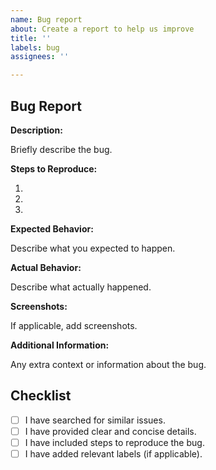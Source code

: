 ```yaml
---
name: Bug report
about: Create a report to help us improve
title: ''
labels: bug
assignees: ''

---
```


## Bug Report

**Description:**

Briefly describe the bug.

**Steps to Reproduce:**

1. 
2. 
3. 

**Expected Behavior:**

Describe what you expected to happen.

**Actual Behavior:**

Describe what actually happened.

**Screenshots:**

If applicable, add screenshots.

**Additional Information:**

Any extra context or information about the bug.

## Checklist

- [ ] I have searched for similar issues.
- [ ] I have provided clear and concise details.
- [ ] I have included steps to reproduce the bug.
- [ ] I have added relevant labels (if applicable).
